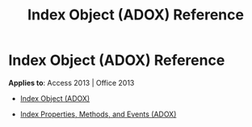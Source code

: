 ﻿---
title: Index Object (ADOX) Reference
TOCTitle: Index Object (ADOX)
ms:assetid: 03b5fcb4-6d35-4a33-9895-956647ecd04f
ms:mtpsurl: https://msdn.microsoft.com/library/JJ248803(v=office.15)
ms:contentKeyID: 48542991
ms.date: 09/18/2015
mtps_version: v=office.15
---

# Index Object (ADOX) Reference


**Applies to**: Access 2013 | Office 2013



  - [Index Object (ADOX)](index-object-adox.md)

  - [Index Properties, Methods, and Events (ADOX)](index-properties-methods-and-events-adox.md)

